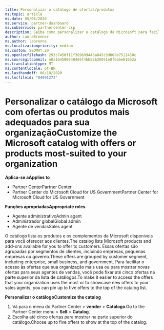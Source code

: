 ```yaml
---
title: Personalizar o catálogo de ofertas/produtos
ms.topic: article
ms.date: 05/05/2020
ms.service: partner-dashboard
ms.subservice: partnercenter-csp
description: Saiba como personalizar o catálogo da Microsoft para facilitar o acesso às ofertas de parceiros ou aos produtos que a sua organização utiliza mais.
author: LauraBrenner
ms.author: labrenne
ms.localizationpriority: medium
ms.custom: SEOMAY.20
ms.openlocfilehash: 293c7458f11f309609443a845c9d80de7512438c
ms.sourcegitcommit: e0a1b4506840486f4bb82620051e0f6a5e81662a
ms.translationtype: MT
ms.contentlocale: pt-BR
ms.lasthandoff: 06/18/2020
ms.locfileid: "84991273"
---
```

# <a name="customize-the-microsoft-catalog-with-offers-or-products-most-suited-to-your-organization"></a><span data-ttu-id="9924c-103">Personalizar o catálogo da Microsoft com ofertas ou produtos mais adequados para sua organização</span><span class="sxs-lookup"><span data-stu-id="9924c-103">Customize the Microsoft catalog with offers or products most-suited to your organization</span></span>

<span data-ttu-id="9924c-104">**Aplica-se a**</span><span class="sxs-lookup"><span data-stu-id="9924c-104">**Applies to**</span></span>

-  <span data-ttu-id="9924c-105">Partner Center</span><span class="sxs-lookup"><span data-stu-id="9924c-105">Partner Center</span></span>
-  <span data-ttu-id="9924c-106">Partner Center do Microsoft Cloud for US Government</span><span class="sxs-lookup"><span data-stu-id="9924c-106">Partner Center for Microsoft Cloud for US Government</span></span>

<span data-ttu-id="9924c-107">**Funções apropriadas**</span><span class="sxs-lookup"><span data-stu-id="9924c-107">**Appropriate roles**</span></span>

- <span data-ttu-id="9924c-108">Agente administrativo</span><span class="sxs-lookup"><span data-stu-id="9924c-108">Admin agent</span></span>
- <span data-ttu-id="9924c-109">Administrador global</span><span class="sxs-lookup"><span data-stu-id="9924c-109">Global admin</span></span>
- <span data-ttu-id="9924c-110">Agente de vendas</span><span class="sxs-lookup"><span data-stu-id="9924c-110">Sales agent</span></span>

<span data-ttu-id="9924c-111">O catálogo lista os produtos e os complementos da Microsoft disponíveis para você oferecer aos clientes.</span><span class="sxs-lookup"><span data-stu-id="9924c-111">The catalog lists Microsoft products and add-ons available for you to offer to customers.</span></span> <span data-ttu-id="9924c-112">Essas ofertas são agrupadas por segmentos de clientes, incluindo empresas, pequenas empresas ou governo.</span><span class="sxs-lookup"><span data-stu-id="9924c-112">These offers are grouped by customer segment, including enterprise, small business, and government.</span></span> <span data-ttu-id="9924c-113">Para facilitar o acesso às ofertas que sua organização mais usa ou para mostrar novas ofertas para seus agentes de vendas, você pode fixar até cinco ofertas na parte superior da lista de catálogos.</span><span class="sxs-lookup"><span data-stu-id="9924c-113">To make it easier to access the offers that your organization uses the most or to showcase new offers to your sales agents, you can pin up to five offers to the top of the catalog list.</span></span>

<span data-ttu-id="9924c-114">**Personalizar o catálogo**</span><span class="sxs-lookup"><span data-stu-id="9924c-114">**Customize the catalog**</span></span>

1.  <span data-ttu-id="9924c-115">Vá para o menu do Partner Center &gt; **vender** &gt; **Catálogo**.</span><span class="sxs-lookup"><span data-stu-id="9924c-115">Go to the Partner Center menu &gt; **Sell** &gt; **Catalog**.</span></span>
2.  <span data-ttu-id="9924c-116">Escolha até cinco ofertas para mostrar na parte superior do catálogo.</span><span class="sxs-lookup"><span data-stu-id="9924c-116">Choose up to five offers to show at the top of the catalog.</span></span>

